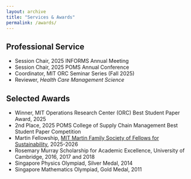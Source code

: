 ```yaml
---
layout: archive
title: "Services & Awards"
permalink: /awards/
---
```


## Professional Service
* Session Chair, 2025 INFORMS Annual Meeting
* Session Chair, 2025 POMS Annual Conference
* Coordinator, MIT ORC Seminar Series (Fall 2025)
* Reviewer, _Health Care Management Science_

## Selected Awards
* Winner, MIT Operations Research Center (ORC) Best Student Paper Award, 2025
* 2nd Place, 2025 POMS College of Supply Chain Management Best Student Paper Competition
* Martin Fellowship, [MIT Martin Family Society of Fellows for Sustainability](https://martin-fellows.mit.edu/), 2025-2026
* Rosemary Murray Scholarship for Academic Excellence, University of Cambridge, 2016, 2017 and 2018
* Singapore Physics Olympiad, Silver Medal, 2014
* Singapore Mathematics Olympiad, Gold Medal, 2011
